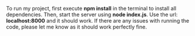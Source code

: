To run my project, first execute **npm install** in the terminal to install all dependencies. Then, start the server using **node index.js**.
Use the url: **localhost:8000** and it should work.
If there are any issues with running the code, please let me know as it should work perfectly fine.
